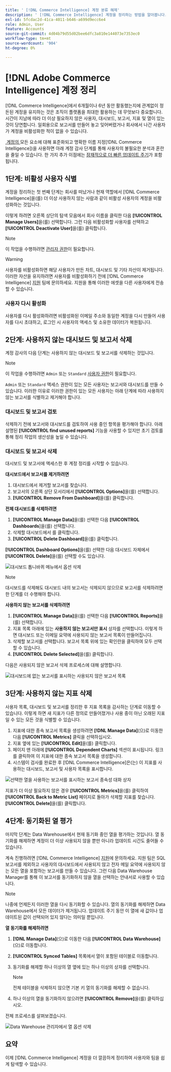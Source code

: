 ```yaml
---
title: ' [!DNL Commerce Intelligence] 계정 분류 해제'
description: ' [!DNL Commerce Intelligence] 계정을 정리하는 방법을 알아봅니다.'
exl-id: 5fcdac2d-41ca-4011-b646-a699d9ecc6e4
role: Admin, User
feature: Accounts
source-git-commit: 4d04b79d55d02bee6dfc3a810e144073e7353ec0
workflow-type: tm+mt
source-wordcount: '904'
ht-degree: 0%

---
```


# [!DNL Adobe Commerce Intelligence] 계정 정리

[!DNL Commerce Intelligence]에서 6개월이나 6년 동안 활동했는지에 관계없이 정돈된 계정을 유지하는 것은 조직이 플랫폼을 최대한 활용하는 데 무엇보다 중요합니다. 시간이 지남에 따라 더 이상 필요하지 않은 사용자, 대시보드, 보고서, 지표 및 열이 있는 것이 당연합니다. 일회용으로 보고서를 만들어 놓고 잊어버렸거나 회사에서 나간 사용자가 계정을 비활성화한 적이 없을 수 있습니다.

[&#x200B; 계정의 &#x200B;](../best-practices/naming-elements.md)모든 요소에 대해 표준화되고 명확한 이름 지정[!DNL Commerce Intelligence])을 사용하면 아래 계정 감사 단계를 통해 사용자의 불필요한 분석과 혼란을 줄일 수 있습니다. 한 가지 추가 이점에는 [잠재적으로 더 빠른 업데이트 주기](../best-practices/reduce-update-cycle-time.md)가 포함됩니다.

## 1단계: 비활성 사용자 식별

계정을 정리하는 첫 번째 단계는 회사를 떠났거나 현재 역할에서 [!DNL Commerce Intelligence]을(를) 더 이상 사용하지 않는 사람과 같이 비활성 사용자의 계정을 비활성화하는 것입니다.

이렇게 하려면 오른쪽 상단의 탐색 모음에서 회사 이름을 클릭한 다음 **[!UICONTROL Manage Users]**&#x200B;을(를) 선택합니다. 그런 다음 비활성화할 사용자를 선택하고 **[!UICONTROL Deactivate User]**&#x200B;을(를) 클릭합니다.

>[!NOTE]
>
>이 작업을 수행하려면 [관리자 권한](../administrator/user-management/user-management.md)이 필요합니다.

>[!WARNING]
>
>사용자를 비활성화하면 해당 사용자가 만든 차트, 대시보드 및 기타 자산이 제거됩니다. 이러한 자산을 유지하려면 사용자를 비활성화하기 전에 [!DNL Commerce Intelligence] [지원](../guide-overview.md#Submitting-a-Support-Ticket) 팀에 문의하세요. 지원을 통해 이러한 에셋을 다른 사용자에게 전송할 수 있습니다.

### 사용자 다시 활성화

사용자를 다시 활성화하려면 비활성화된 이메일 주소와 동일한 계정을 다시 만들어 사용자를 다시 초대하고, 로그인 시 사용자의 액세스 및 소유한 데이터가 복원됩니다.

## 2단계: 사용하지 않는 대시보드 및 보고서 삭제

계정 감사의 다음 단계는 사용하지 않는 대시보드 및 보고서를 삭제하는 것입니다.

>[!NOTE]
>
>이 작업을 수행하려면 `Admin` 또는 `Standard` [사용자 권한](../administrator/user-management/user-management.md)이 필요합니다.

`Admin` 또는 `Standard` 액세스 권한이 있는 모든 사용자는 보고서와 대시보드를 만들 수 있습니다. 이러한 이유로 이러한 권한이 있는 모든 사용자는 아래 단계에 따라 사용하지 않는 보고서를 식별하고 제거해야 합니다.

### 대시보드 및 보고서 검토

삭제하기 전에 보고서와 대시보드를 검토하여 사용 중인 항목을 평가해야 합니다. 아래 설명된 **[!UICONTROL find unused reports]** 기능을 사용할 수 있지만 초기 검토를 통해 정리 작업의 생산성을 높일 수 있습니다.

### 대시보드 및 보고서 삭제

대시보드 및 보고서에 액세스한 후 계정 정리를 시작할 수 있습니다.

**대시보드에서 보고서를 제거하려면**

1. 대시보드에서 제거할 보고서를 찾습니다.
1. 보고서의 오른쪽 상단 모서리에서 **[!UICONTROL Options]**&#x200B;을(를) 선택합니다.
1. **[!UICONTROL Remove From Dashboard]**&#x200B;을(를) 클릭합니다.

**전체 대시보드를 삭제하려면**

1. **[!UICONTROL Manage Data]**&#x200B;을(를) 선택한 다음 **[!UICONTROL Dashboards**]을(를) 선택합니다.
1. 삭제할 대시보드에서 를 클릭합니다.
1. **[!UICONTROL Delete Dashboard]**&#x200B;을(를) 클릭합니다.

**[!UICONTROL Dashboard Options]**&#x200B;을(를) 선택한 다음 대시보드 자체에서 **[!UICONTROL Delete]**&#x200B;을(를) 선택할 수도 있습니다.

![대시보드 톱니바퀴 메뉴에서 옵션 삭제](../../mbi/assets/Delete_from_dashboard.png)

>[!NOTE]
>
>대시보드를 삭제해도 대시보드 내의 보고서는 삭제되지 않으므로 보고서를 삭제하려면 한 단계를 더 수행해야 합니다.

**사용하지 않는 보고서를 삭제하려면**

1. **[!UICONTROL Manage Data]**&#x200B;을(를) 선택한 다음 **[!UICONTROL Reports]**&#x200B;을(를) 선택합니다.
1. 지표 목록 아래에 있는 **사용하지 않는 보고서만 표시** 상자를 선택합니다. 이렇게 하면 대시보드 또는 이메일 요약에 사용되지 않는 보고서 목록이 만들어집니다.
1. 삭제할 보고서를 선택합니다. 보고서 목록 위에 있는 확인란을 클릭하여 모두 선택할 수 있습니다.
1. **[!UICONTROL Delete Selected]**&#x200B;을(를) 클릭합니다.

다음은 사용되지 않은 보고서 삭제 프로세스에 대해 설명합니다.

![대시보드에 없는 보고서를 표시하는 사용되지 않은 보고서 목록](../../mbi/assets/unused_reports.png)

## 3단계: 사용하지 않는 지표 삭제

사용자 목록, 대시보드 및 보고서를 정리한 후 지표 목록을 감사하는 단계로 이동할 수 있습니다. 이렇게 하면 새 지표가 다른 정의로 만들어졌거나 사용 중이 아닌 오래된 지표일 수 있는 모든 것을 식별할 수 있습니다.

1. 지표에 대한 종속 보고서 목록을 생성하려면 **[!DNL Manage Data]**(으)로 이동한 다음 **[!UICONTROL Metrics]** 클릭을 선택하십시오.
1. 지표 옆에 있는 **[!UICONTROL Edit]**&#x200B;을(를) 클릭합니다.
1. 페이지 맨 아래에 **[!UICONTROL Dependent Charts]** 섹션이 표시됩니다. 링크를 클릭하여 이 지표에 대한 종속 보고서 목록을 생성합니다.
1. 시스템이 검사를 완료한 후 [!DNL Commerce Intelligence]은(는) 이 지표를 사용하는 대시보드, 보고서 및 사용자 목록을 표시합니다.

![선택한 열을 사용하는 보고서를 표시하는 보고서 종속성 대화 상자](../../mbi/assets/report_dependecies.png)

지표가 더 이상 필요하지 않은 경우 **[!UICONTROL Metrics]**&#x200B;을(를) 클릭하여 **[!UICONTROL Back to Metric List]** 페이지로 돌아가 삭제할 지표를 찾습니다. **[!UICONTROL Delete]**&#x200B;을(를) 클릭합니다.

## 4단계: 동기화된 열 평가

마지막 단계는 Data Warehouse에서 현재 동기화 중인 열을 평가하는 것입니다. 열 동기화를 해제하면 계정이 더 이상 사용되지 않을 뿐만 아니라 업데이트 시간도 줄어들 수 있습니다.

계속 진행하려면 [!DNL Commerce Intelligence] [지원](../guide-overview.md#Submitting-a-Support-Ticket)에 문의하세요. 지원 팀은 SQL 보고서를 제외하고 사용자의 대시보드에서 사용되지 않고 전자 메일 요약에 사용되지 않는 모든 열을 포함하는 보고서를 만들 수 있습니다. 그런 다음 Data Warehouse Manager를 통해 이 보고서를 동기화하지 않을 열을 선택하는 안내서로 사용할 수 있습니다.

>[!NOTE]
>
>나중에 언제든지 이러한 열을 다시 동기화할 수 있습니다. 열의 동기화를 해제하면 Data Warehouse에서 모든 데이터가 제거됩니다. 업데이트 주기 동안 이 열에 새 값이나 업데이트된 값이 선택되어 있지 않다는 의미일 뿐입니다.

**열 동기화를 해제하려면**

1. **[!DNL Manage Data]**(으)로 이동한 다음 **[!UICONTROL Data Warehouse]**(으)로 이동합니다.
1. **[!UICONTROL Synced Tables]** 목록에서 열이 포함된 테이블로 이동합니다.
1. 동기화를 해제할 하나 이상의 열 옆에 있는 하나 이상의 상자를 선택합니다.

   >[!NOTE]
   >
   >전체 테이블을 삭제하지 않으면 기본 키 열의 동기화를 해제할 수 없습니다.

1. 하나 이상의 열을 동기화하지 않으려면 **[!UICONTROL Remove]**&#x200B;을(를) 클릭하십시오.

전체 프로세스를 살펴보겠습니다.

![Data Warehouse 관리자에서 열 옵션 삭제](../../mbi/assets/drop_column.png)

## 요약

이제 [!DNL Commerce Intelligence] 계정을 더 깔끔하게 정리하여 사용자와 팀을 쉽게 탐색할 수 있습니다.
